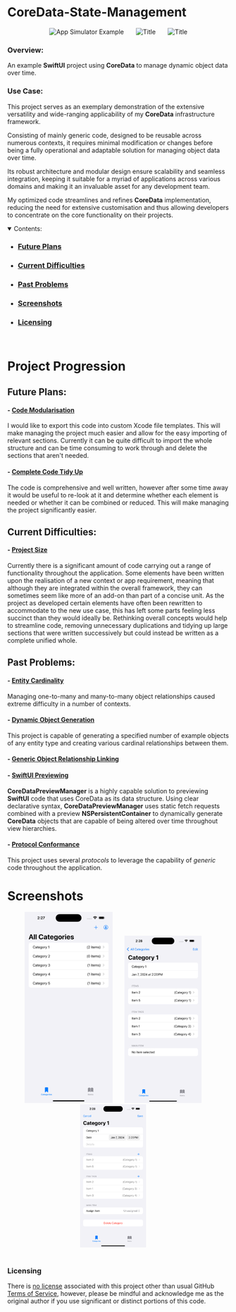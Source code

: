# CoreData-State-Management


<section align="center">
  <img src="PreviewAssets/ScreenRecording1.gif" width="230" title="App Simulator Example">
  &nbsp;&nbsp;&nbsp;&nbsp;&nbsp;
  <img src="PreviewAssets/ScreenRecording2.gif" width="200"  title="Title">
  &nbsp;&nbsp;&nbsp;&nbsp;&nbsp;
<img src="PreviewAssets/ScreenRecording3.gif" width="175"  title="Title">
</section>

### Overview:
An example **SwiftUI** project using **CoreData** to manage dynamic object data over time.


### Use Case:

This project serves as an exemplary demonstration of the extensive versatility and wide-ranging applicability of my **CoreData** infrastructure framework.

Consisting of mainly generic code, designed to be reusable across numerous contexts, it requires minimal modification or changes before being a fully operational and adaptable solution for managing object data over time.

Its robust architecture and modular design ensure scalability and seamless integration, keeping it suitable for a myriad of applications across various domains and making it an invaluable asset for any development team.

My optimized code streamlines and refines **CoreData** implementation, reducing the need for extensive customisation and thus allowing developers to concentrate on the core functionality on their projects.



<details open>
    <summary>Contents:</summary>
    <ul class="overview-section">
        <li><h3><a href="#future-plans">Future Plans</a></h3></li>
        <li><h3><a href="#current-difficulties">Current Difficulties</a></h3></li>
        <li><h3><a href="#past-problems">Past Problems</a></h3></li>
        <li><h3><a href="#screenshots">Screenshots</a></h3></li>
        <li><h3><a href="#licensing">Licensing</a></h3></li>
    </ul>
</details>
&nbsp;

# Project Progression


## Future Plans:


#### - <ins>Code Modularisation</ins>

I would like to export this code into custom Xcode file templates. This will make managing the project much easier and allow for the easy importing of relevant sections. Currently it can be quite difficult to import the whole structure and can be time consuming to work through and delete the sections that aren't needed.

#### - <ins>Complete Code Tidy Up</ins>

The code is comprehensive and well written, however after some time away it would be useful to re-look at it and determine whether each element is needed or whether it can be combined or reduced. This will make managing the project significantly easier.


## Current Difficulties:


#### - <ins>Project Size</ins>

Currently there is a significant amount of code carrying out a range of functionality throughout the application. Some elements have been written upon the realisation of a new context or app requirement, meaning that although they are integrated within the overall framework, they can sometimes seem like more of an add-on than part of a concise unit. As the project as developed certain elements have often been rewritten to accommodate to the new use case, this has left some parts feeling less succinct than they would ideally be. Rethinking overall concepts would help to streamline code, removing unnecessary duplications and tidying up large sections that were written successively but could instead be written as a complete unified whole.

## Past Problems:



#### - <ins>Entity Cardinality</ins>

Managing one-to-many and many-to-many object relationships caused extreme difficulty in a number of contexts.


#### - <ins>Dynamic Object Generation</ins>

This project is capable of generating a specified number of example objects of any entity type and creating various cardinal relationships between them.


#### - <ins>Generic Object Relationship Linking</ins>



#### - <ins>SwiftUI Previewing</ins>

**CoreDataPreviewManager** is a highly capable solution to previewing **SwiftUI** code that uses CoreData as its data structure. Using clear declarative syntax, **CoreDataPreviewManager** uses static fetch requests combined with a preview **NSPersistentContainer** to dynamically generate **CoreData** objects that are capable of being altered over time throughout view hierarchies.


#### - <ins>Protocol Conformance</ins>

This project uses several *protocols* to leverage the capability of *generic* code throughout the application. 



# Screenshots


<section align="center">
<img src="PreviewAssets/Screenshot1.png" width="200" title="All Categories View">
&nbsp;&nbsp;&nbsp;&nbsp;&nbsp;
<img src="PreviewAssets/Screenshot2.png" width="175"  title="Category Detail View">
&nbsp;&nbsp;&nbsp;&nbsp;&nbsp;
  <img src="PreviewAssets/Screenshot3.png" width="150"  title="Editing Category">
  &nbsp;&nbsp;&nbsp;&nbsp;&nbsp;
</section>
<br>



### Licensing

There is [no license](https://choosealicense.com/no-permission/) associated with this project other than usual GitHub [Terms of Service](https://docs.github.com/en/site-policy/github-terms/github-terms-of-service), however, please be mindful and acknowledge me as the original author if you use significant or distinct portions of this code.
